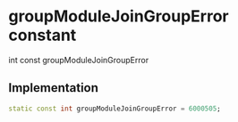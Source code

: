 


# groupModuleJoinGroupError constant







int const groupModuleJoinGroupError
  







## Implementation

```dart
static const int groupModuleJoinGroupError = 6000505;
```







